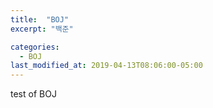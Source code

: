 ```yaml
---
title:  "BOJ"
excerpt: "백준"

categories:
  - BOJ
last_modified_at: 2019-04-13T08:06:00-05:00
---
```


test of BOJ